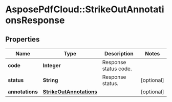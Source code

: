 # AsposePdfCloud::StrikeOutAnnotationsResponse


## Properties
Name | Type | Description | Notes
------------ | ------------- | ------------- | -------------
**code** | **Integer** | Response status code. | 
**status** | **String** | Response status. | [optional] 
**annotations** | [**StrikeOutAnnotations**](StrikeOutAnnotations.md) |  | [optional] 


